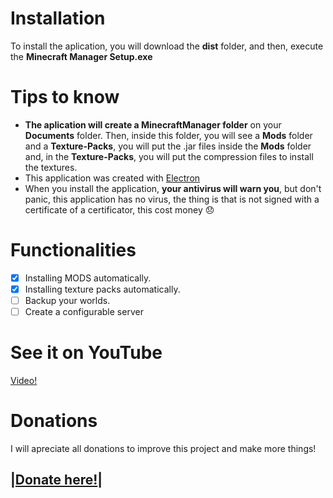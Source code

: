 # Installation
To install the aplication, you will download the **dist** folder, and then, execute the **Minecraft Manager Setup.exe**

# Tips to know
- **The aplication will create a MinecraftManager folder** on your **Documents** folder. Then, inside this folder, you will see a **Mods** folder and a **Texture-Packs**, you will put the .jar files inside the **Mods** folder and, in the **Texture-Packs**, you will put the compression files to install the textures.
- This application was created with [Electron](https://www.electronjs.org/)
- When you install the application, **your antivirus will warn you**, but don't panic, this application has no virus, the thing is that is not signed with a certificate of a certificator, this cost money :disappointed:

# Functionalities
- [x] Installing MODS automatically.
- [x] Installing texture packs automatically.
- [ ] Backup your worlds.
- [ ] Create a configurable server

# See it on YouTube
[Video!](https://www.youtube.com/watch?v=gL-SJom58pY)

# Donations
I will apreciate all donations to improve this project and make more things!
## |[Donate here!](https://www.paypal.com/donate?hosted_button_id=2RTSGG6G6Q65J)|

